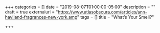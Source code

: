 +++
categories = []
date = "2019-08-07T01:00:00-05:00"
description = ""
draft = true
externalurl = "https://www.atlasobscura.com/articles/ann-haviland-fragrances-new-york.amp"
tags = []
title = "What’s Your Smell?"

+++
